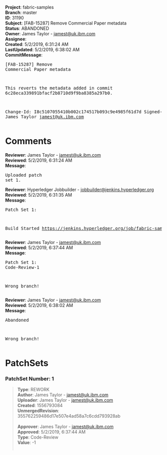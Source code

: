<strong>Project</strong>: fabric-samples<br><strong>Branch</strong>: master<br><strong>ID</strong>: 31190<br><strong>Subject</strong>: [FAB-15287] Remove Commercial Paper metadata<br><strong>Status</strong>: ABANDONED<br><strong>Owner</strong>: James Taylor - jamest@uk.ibm.com<br><strong>Assignee</strong>:<br><strong>Created</strong>: 5/2/2019, 6:31:24 AM<br><strong>LastUpdated</strong>: 5/2/2019, 6:38:02 AM<br><strong>CommitMessage</strong>:<br><pre>[FAB-15287] Remove Commercial Paper metadata

This reverts the metadata added in commit 6c28eca339891bfacf2b8710d9f9ba8385a297b0.

Change-Id: I8c5107055410b002c174517b093c9e4985f61d7d
Signed-off-by: James Taylor <jamest@uk.ibm.com>
</pre><h1>Comments</h1><strong>Reviewer</strong>: James Taylor - jamest@uk.ibm.com<br><strong>Reviewed</strong>: 5/2/2019, 6:31:24 AM<br><strong>Message</strong>: <pre>Uploaded patch set 1.</pre><strong>Reviewer</strong>: Hyperledger Jobbuilder - jobbuilder@jenkins.hyperledger.org<br><strong>Reviewed</strong>: 5/2/2019, 6:31:35 AM<br><strong>Message</strong>: <pre>Patch Set 1:

Build Started https://jenkins.hyperledger.org/job/fabric-samples-verify-x86_64/247/</pre><strong>Reviewer</strong>: James Taylor - jamest@uk.ibm.com<br><strong>Reviewed</strong>: 5/2/2019, 6:37:44 AM<br><strong>Message</strong>: <pre>Patch Set 1: Code-Review-1

Wrong branch!</pre><strong>Reviewer</strong>: James Taylor - jamest@uk.ibm.com<br><strong>Reviewed</strong>: 5/2/2019, 6:38:02 AM<br><strong>Message</strong>: <pre>Abandoned

Wrong branch!</pre><h1>PatchSets</h1><h3>PatchSet Number: 1</h3><blockquote><strong>Type</strong>: REWORK<br><strong>Author</strong>: James Taylor - jamest@uk.ibm.com<br><strong>Uploader</strong>: James Taylor - jamest@uk.ibm.com<br><strong>Created</strong>: 1556793084<br><strong>UnmergedRevision</strong>: 355762259486d17e507e4ad58a7c6cdd793928ab<br><br><strong>Approver</strong>: James Taylor - jamest@uk.ibm.com<br><strong>Approved</strong>: 5/2/2019, 6:37:44 AM<br><strong>Type</strong>: Code-Review<br><strong>Value</strong>: -1<br><br></blockquote>